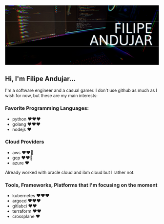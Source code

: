 [![Filipe Andujar - Software and Cloud Engineer](header.png)](https://linkedin.com/in/filipeandujar)


## Hi, I'm Filipe Andujar...

I'm a software engineer and a casual gamer. I don't use github as much as I wish for now, but these are my main interests:


### Favorite Programming Languages:
* python ❤❤❤
* golang ❤❤❤
* nodejs ❤

### Cloud Providers

* aws ❤❤:yellow_heart:
* gcp ❤❤:yellow_heart:
* azure ❤

Already worked with oracle cloud and ibm cloud but I rather not.

### Tools, Frameworks, Platforms that I'm focusing on the moment
* kubernetes ❤❤❤
* argocd ❤❤❤
* gitlabci ❤❤
* terraform ❤❤ 
* crossplane ❤
